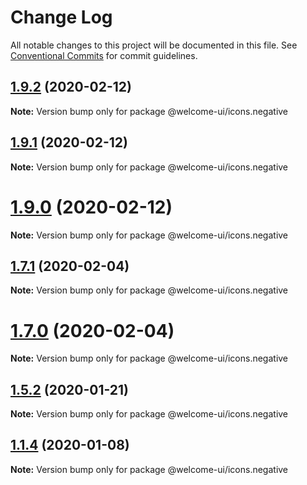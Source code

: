# Change Log

All notable changes to this project will be documented in this file.
See [Conventional Commits](https://conventionalcommits.org) for commit guidelines.

## [1.9.2](https://github.com/WTTJ/welcome-ui/compare/v1.9.1...v1.9.2) (2020-02-12)

**Note:** Version bump only for package @welcome-ui/icons.negative





## [1.9.1](https://github.com/WTTJ/welcome-ui/compare/v1.9.0...v1.9.1) (2020-02-12)

**Note:** Version bump only for package @welcome-ui/icons.negative





# [1.9.0](https://github.com/WTTJ/welcome-ui/compare/v1.8.0...v1.9.0) (2020-02-12)

**Note:** Version bump only for package @welcome-ui/icons.negative





## [1.7.1](https://github.com/WTTJ/welcome-ui/compare/v1.7.0...v1.7.1) (2020-02-04)

**Note:** Version bump only for package @welcome-ui/icons.negative





# [1.7.0](https://github.com/WTTJ/welcome-ui/compare/v1.6.3...v1.7.0) (2020-02-04)

**Note:** Version bump only for package @welcome-ui/icons.negative





## [1.5.2](https://github.com/WTTJ/welcome-ui/compare/v1.5.1...v1.5.2) (2020-01-21)

**Note:** Version bump only for package @welcome-ui/icons.negative





## [1.1.4](https://github.com/WTTJ/welcome-ui/compare/v1.1.3...v1.1.4) (2020-01-08)

**Note:** Version bump only for package @welcome-ui/icons.negative
